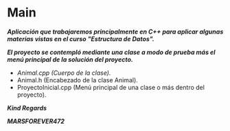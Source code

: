 # Main

**_Aplicación que trabajaremos principalmente en C++ para aplicar algunas materias vistas en el curso "Estructura de Datos"._**

**_El proyecto se contempló mediante una clase a modo de prueba más el menú principal de la solución del proyecto._**

- _Animal.cpp (Cuerpo de la clase)._
- Animal.h (Encabezado de la clase Animal).
- ProyectoInicial.cpp (Menú principal de una clase o más dentro del proyecto).

**_Kind Regards_**

**_MARSFOREVER472_**
